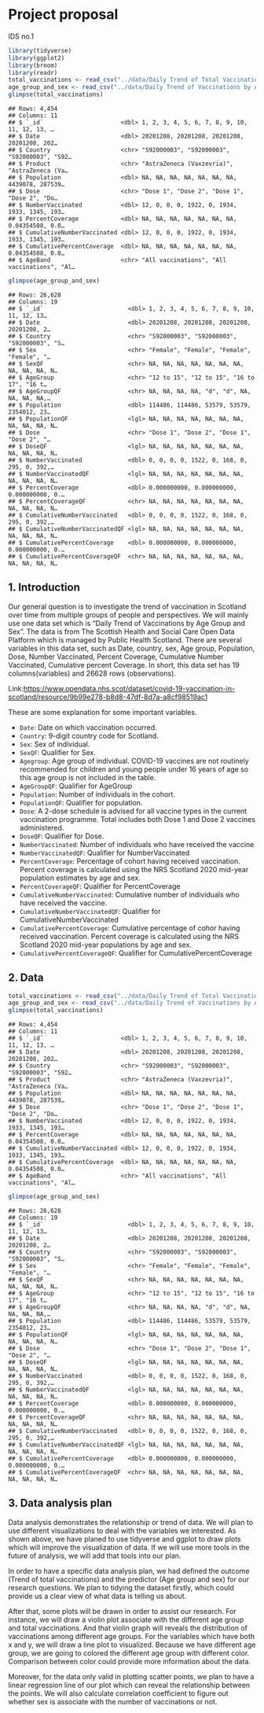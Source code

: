 Project proposal
================
IDS no.1

``` r
library(tidyverse)
library(ggplot2)
library(broom)
library(readr)
total_vaccinations <- read_csv("../data/Daily Trend of Total Vaccinations in Scotland.csv")
age_group_and_sex <- read_csv("../data/Daily Trend of Vaccinations by Age Group and Sex.csv")
glimpse(total_vaccinations)
```

    ## Rows: 4,454
    ## Columns: 11
    ## $ `_id`                      <dbl> 1, 2, 3, 4, 5, 6, 7, 8, 9, 10, 11, 12, 13, …
    ## $ Date                       <dbl> 20201208, 20201208, 20201208, 20201208, 202…
    ## $ Country                    <chr> "S92000003", "S92000003", "S92000003", "S92…
    ## $ Product                    <chr> "AstraZeneca (Vaxzevria)", "AstraZeneca (Va…
    ## $ Population                 <dbl> NA, NA, NA, NA, NA, NA, NA, 4439078, 287539…
    ## $ Dose                       <chr> "Dose 1", "Dose 2", "Dose 1", "Dose 2", "Do…
    ## $ NumberVaccinated           <dbl> 12, 0, 0, 0, 1922, 0, 1934, 1933, 1345, 193…
    ## $ PercentCoverage            <dbl> NA, NA, NA, NA, NA, NA, NA, 0.04354508, 0.0…
    ## $ CumulativeNumberVaccinated <dbl> 12, 0, 0, 0, 1922, 0, 1934, 1933, 1345, 193…
    ## $ CumulativePercentCoverage  <dbl> NA, NA, NA, NA, NA, NA, NA, 0.04354508, 0.0…
    ## $ AgeBand                    <chr> "All vaccinations", "All vaccinations", "Al…

``` r
glimpse(age_group_and_sex)
```

    ## Rows: 26,628
    ## Columns: 19
    ## $ `_id`                        <dbl> 1, 2, 3, 4, 5, 6, 7, 8, 9, 10, 11, 12, 13…
    ## $ Date                         <dbl> 20201208, 20201208, 20201208, 20201208, 2…
    ## $ Country                      <chr> "S92000003", "S92000003", "S92000003", "S…
    ## $ Sex                          <chr> "Female", "Female", "Female", "Female", "…
    ## $ SexQF                        <chr> NA, NA, NA, NA, NA, NA, NA, NA, NA, NA, N…
    ## $ AgeGroup                     <chr> "12 to 15", "12 to 15", "16 to 17", "16 t…
    ## $ AgeGroupQF                   <chr> NA, NA, NA, NA, "d", "d", NA, NA, NA, NA,…
    ## $ Population                   <dbl> 114486, 114486, 53579, 53579, 2354012, 23…
    ## $ PopulationQF                 <lgl> NA, NA, NA, NA, NA, NA, NA, NA, NA, NA, N…
    ## $ Dose                         <chr> "Dose 1", "Dose 2", "Dose 1", "Dose 2", "…
    ## $ DoseQF                       <lgl> NA, NA, NA, NA, NA, NA, NA, NA, NA, NA, N…
    ## $ NumberVaccinated             <dbl> 0, 0, 0, 0, 1522, 0, 168, 0, 295, 0, 392,…
    ## $ NumberVaccinatedQF           <lgl> NA, NA, NA, NA, NA, NA, NA, NA, NA, NA, N…
    ## $ PercentCoverage              <dbl> 0.000000000, 0.000000000, 0.000000000, 0.…
    ## $ PercentCoverageQF            <chr> NA, NA, NA, NA, NA, NA, NA, NA, NA, NA, N…
    ## $ CumulativeNumberVaccinated   <dbl> 0, 0, 0, 0, 1522, 0, 168, 0, 295, 0, 392,…
    ## $ CumulativeNumberVaccinatedQF <lgl> NA, NA, NA, NA, NA, NA, NA, NA, NA, NA, N…
    ## $ CumulativePercentCoverage    <dbl> 0.000000000, 0.000000000, 0.000000000, 0.…
    ## $ CumulativePercentCoverageQF  <chr> NA, NA, NA, NA, NA, NA, NA, NA, NA, NA, N…

## 1. Introduction

Our general question is to investigate the trend of vaccination in
Scotland over time from multiple groups of people and perspectives. We
will mainly use one data set which is “Daily Trend of Vaccinations by
Age Group and Sex”. The data is from The Scottish Health and Social Care
Open Data Platform which is managed by Public Health Scotland. There are
several variables in this data set, such as Date, country, sex, Age
group, Population, Dose, Number Vaccinated, Percent Coverage, Cumulative
Number Vaccinated, Cumulative percent Coverage. In short, this data set
has 19 columns(variables) and 26628 rows (observations).

Link:<https://www.opendata.nhs.scot/dataset/covid-19-vaccination-in-scotland/resource/9b99e278-b8d8-47df-8d7a-a8cf98519ac1>

These are some explanation for some important variables.

-   `Date`: Date on which vaccination occurred.
-   `Country`: 9-digit country code for Scotland.
-   `Sex`: Sex of individual.
-   `SexQF`: Qualifier for Sex.
-   `Agegroup`: Age group of individual. COVID-19 vaccines are not
    routinely recommended for children and young people under 16 years
    of age so this age group is not included in the table.
-   `AgeGroupQF`: Qualifier for AgeGroup
-   `Population`: Number of individuals in the cohort.
-   `PopulationQF`: Qualifier for population.
-   `Dose`: A 2-dose schedule is advised for all vaccine types in the
    current vaccination programme. Total includes both Dose 1 and Dose 2
    vaccines administered.
-   `DoseQF`: Qualifier for Dose.
-   `NumberVaccinated`: Number of individuals who have received the
    vaccine
-   `NumberVaccinatedQF`: Qualifier for NumberVaccinated
-   `PercentCoverage`: Percentage of cohort having received vaccination.
    Percent coverage is calculated using the NRS Scotland 2020 mid-year
    population estimates by age and sex.
-   `PercentCoverageQF`: Qualifier for PercentCoverage
-   `CumulativeNumberVaccinated`: Cumulative number of individuals who
    have received the vaccine.
-   `CumulativeNumberVaccinatedQF`: Qualifier for
    CumulativeNumberVaccinated
-   `CumulativePercentCoverage`: Cumulative percentage of cohor having
    received vaccination. Percent coverage is calculated using the NRS
    Scotland 2020 mid-year populations by age and sex.
-   `CumulativePercentCoverageQF`: Qualifier for
    CumulativePercentCoverage

## 2. Data

``` r
total_vaccinations <- read_csv("../data/Daily Trend of Total Vaccinations in Scotland.csv")
age_group_and_sex <- read_csv("../data/Daily Trend of Vaccinations by Age Group and Sex.csv")
glimpse(total_vaccinations)
```

    ## Rows: 4,454
    ## Columns: 11
    ## $ `_id`                      <dbl> 1, 2, 3, 4, 5, 6, 7, 8, 9, 10, 11, 12, 13, …
    ## $ Date                       <dbl> 20201208, 20201208, 20201208, 20201208, 202…
    ## $ Country                    <chr> "S92000003", "S92000003", "S92000003", "S92…
    ## $ Product                    <chr> "AstraZeneca (Vaxzevria)", "AstraZeneca (Va…
    ## $ Population                 <dbl> NA, NA, NA, NA, NA, NA, NA, 4439078, 287539…
    ## $ Dose                       <chr> "Dose 1", "Dose 2", "Dose 1", "Dose 2", "Do…
    ## $ NumberVaccinated           <dbl> 12, 0, 0, 0, 1922, 0, 1934, 1933, 1345, 193…
    ## $ PercentCoverage            <dbl> NA, NA, NA, NA, NA, NA, NA, 0.04354508, 0.0…
    ## $ CumulativeNumberVaccinated <dbl> 12, 0, 0, 0, 1922, 0, 1934, 1933, 1345, 193…
    ## $ CumulativePercentCoverage  <dbl> NA, NA, NA, NA, NA, NA, NA, 0.04354508, 0.0…
    ## $ AgeBand                    <chr> "All vaccinations", "All vaccinations", "Al…

``` r
glimpse(age_group_and_sex)
```

    ## Rows: 26,628
    ## Columns: 19
    ## $ `_id`                        <dbl> 1, 2, 3, 4, 5, 6, 7, 8, 9, 10, 11, 12, 13…
    ## $ Date                         <dbl> 20201208, 20201208, 20201208, 20201208, 2…
    ## $ Country                      <chr> "S92000003", "S92000003", "S92000003", "S…
    ## $ Sex                          <chr> "Female", "Female", "Female", "Female", "…
    ## $ SexQF                        <chr> NA, NA, NA, NA, NA, NA, NA, NA, NA, NA, N…
    ## $ AgeGroup                     <chr> "12 to 15", "12 to 15", "16 to 17", "16 t…
    ## $ AgeGroupQF                   <chr> NA, NA, NA, NA, "d", "d", NA, NA, NA, NA,…
    ## $ Population                   <dbl> 114486, 114486, 53579, 53579, 2354012, 23…
    ## $ PopulationQF                 <lgl> NA, NA, NA, NA, NA, NA, NA, NA, NA, NA, N…
    ## $ Dose                         <chr> "Dose 1", "Dose 2", "Dose 1", "Dose 2", "…
    ## $ DoseQF                       <lgl> NA, NA, NA, NA, NA, NA, NA, NA, NA, NA, N…
    ## $ NumberVaccinated             <dbl> 0, 0, 0, 0, 1522, 0, 168, 0, 295, 0, 392,…
    ## $ NumberVaccinatedQF           <lgl> NA, NA, NA, NA, NA, NA, NA, NA, NA, NA, N…
    ## $ PercentCoverage              <dbl> 0.000000000, 0.000000000, 0.000000000, 0.…
    ## $ PercentCoverageQF            <chr> NA, NA, NA, NA, NA, NA, NA, NA, NA, NA, N…
    ## $ CumulativeNumberVaccinated   <dbl> 0, 0, 0, 0, 1522, 0, 168, 0, 295, 0, 392,…
    ## $ CumulativeNumberVaccinatedQF <lgl> NA, NA, NA, NA, NA, NA, NA, NA, NA, NA, N…
    ## $ CumulativePercentCoverage    <dbl> 0.000000000, 0.000000000, 0.000000000, 0.…
    ## $ CumulativePercentCoverageQF  <chr> NA, NA, NA, NA, NA, NA, NA, NA, NA, NA, N…

## 3. Data analysis plan

Data analysis demonstrates the relationship or trend of data. We will
plan to use different visualizations to deal with the variables we
interested. As shown above, we have planed to use tidyverse and ggplot
to draw plots which will improve the visualization of data. If we will
use more tools in the future of analysis, we will add that tools into
our plan.

In order to have a specific data analysis plan, we had defined the
outcome (Trend of total vaccinations) and the predictor (Age group and
sex) for our research questions. We plan to tidying the dataset firstly,
which could provide us a clear view of what data is telling us about.

After that, some plots will be drawn in order to assist our research.
For instance, we will draw a violin plot associate with the different
age group and total vaccinations. And that violin graph will reveals the
distribution of vaccinations among different age groups. For the
variables which have both x and y, we will draw a line plot to
visualized. Because we have different age group, we are going to colored
the different age group with different color. Comparison between color
could provide more information about the data.

Moreover, for the data only valid in plotting scatter points, we plan to
have a linear regression line of our plot which can reveal the
relationship between the points. We will also calculate correlation
coefficient to figure out whether sex is associate with the number of
vaccinations or not.
